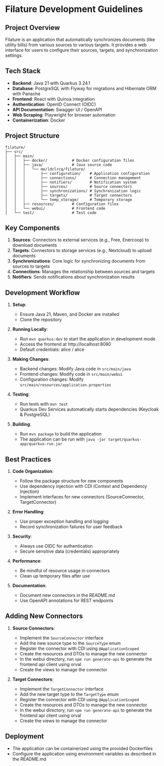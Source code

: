 # Filature Development Guidelines

## Project Overview
Filature is an application that automatically synchronizes documents (like utility bills) from various sources to various targets. It provides a web interface for users to configure their sources, targets, and synchronization settings.

## Tech Stack
- **Backend**: Java 21 with Quarkus 3.24.1
- **Database**: PostgreSQL with Flyway for migrations and Hibernate ORM with Panache
- **Frontend**: React with Quinoa integration
- **Authentication**: OpenID Connect (OIDC)
- **API Documentation**: Swagger UI / OpenAPI
- **Web Scraping**: Playwright for browser automation
- **Containerization**: Docker

## Project Structure
```
filature/
├── src/
│   ├── main/
│   │   ├── docker/           # Docker configuration files
│   │   ├── java/             # Java source code
│   │   │   └── me/ldclrcq/filature/
│   │   │       ├── configuration/    # Application configuration
│   │   │       ├── connections/      # Connection management
│   │   │       ├── notifiers/        # Notification system
│   │   │       ├── sources/          # Source connectors
│   │   │       ├── synchronizations/ # Synchronization logic
│   │   │       ├── targets/          # Target connectors
│   │   │       └── temp_storage/     # Temporary storage
│   │   ├── resources/        # Configuration files
│   │   └── webui/            # Frontend code
│   └── test/                 # Test code
```

## Key Components
1. **Sources**: Connectors to external services (e.g., Free, Enercoop) to download documents
2. **Targets**: Connectors to storage services (e.g., Nextcloud) to upload documents
3. **Synchronizations**: Core logic for synchronizing documents from sources to targets
4. **Connections**: Manages the relationship between sources and targets
5. **Notifiers**: Sends notifications about synchronization results

## Development Workflow
1. **Setup**: 
   - Ensure Java 21, Maven, and Docker are installed
   - Clone the repository

2. **Running Locally**:
   - Run `mvn quarkus:dev` to start the application in development mode
   - Access the frontend at http://localhost:8080
   - Default credentials: alice / alice

3. **Making Changes**:
   - Backend changes: Modify Java code in `src/main/java`
   - Frontend changes: Modify code in `src/main/webui`
   - Configuration changes: Modify `src/main/resources/application.properties`

4. **Testing**:
   - Run tests with `mvn test`
   - Quarkus Dev Services automatically starts dependencies (Keycloak & PostgreSQL)

5. **Building**:
   - Run `mvn package` to build the application
   - The application can be run with `java -jar target/quarkus-app/quarkus-run.jar`

## Best Practices
1. **Code Organization**:
   - Follow the package structure for new components
   - Use dependency injection with CDI (Context and Dependency Injection)
   - Implement interfaces for new connectors (SourceConnector, TargetConnector)

2. **Error Handling**:
   - Use proper exception handling and logging
   - Record synchronization failures for user feedback

3. **Security**:
   - Always use OIDC for authentication
   - Secure sensitive data (credentials) appropriately

4. **Performance**:
   - Be mindful of resource usage in connectors
   - Clean up temporary files after use

5. **Documentation**:
   - Document new connectors in the README.md
   - Use OpenAPI annotations for REST endpoints

## Adding New Connectors
1. **Source Connectors**:
   - Implement the `SourceConnector` interface
   - Add the new source type to the `SourceType` enum
   - Register the connector with CDI using `@ApplicationScoped`
   - Create the resources and DTOs to manage the new connector
   - In the webui directory, run `npm run generate-api` to generate the frontend api client using orval
   - Create the views to manage the connector

2. **Target Connectors**:
   - Implement the `TargetConnector` interface
   - Add the new target type to the `TargetType` enum
   - Register the connector with CDI using `@ApplicationScoped`
   - Create the resources and DTOs to manage the new connector
   - In the webui directory, run `npm run generate-api` to generate the frontend api client using orval
   - Create the views to manage the connector

## Deployment
- The application can be containerized using the provided Dockerfiles
- Configure the application using environment variables as described in the README.md